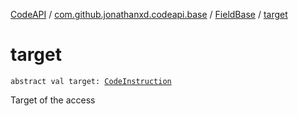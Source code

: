 [CodeAPI](../../index.md) / [com.github.jonathanxd.codeapi.base](../index.md) / [FieldBase](index.md) / [target](.)

# target

`abstract val target: `[`CodeInstruction`](../../com.github.jonathanxd.codeapi/-code-instruction.md)

Target of the access

